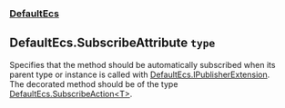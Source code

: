 ### [DefaultEcs](./DefaultEcs.md 'DefaultEcs')
## DefaultEcs.SubscribeAttribute `type`
Specifies that the method should be automatically subscribed when its parent type or instance is called with [DefaultEcs.IPublisherExtension](./DefaultEcs-IPublisherExtension.md 'DefaultEcs.IPublisherExtension').<br/>The decorated method should be of the type [DefaultEcs.SubscribeAction&lt;T&gt;](./DefaultEcs-SubscribeAction-T-.md 'DefaultEcs.SubscribeAction&lt;T&gt;').
